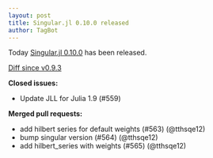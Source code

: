 ```yaml
---
layout: post
title: Singular.jl 0.10.0 released
author: TagBot
---
```


Today [Singular.jl 0.10.0](https://github.com/oscar-system/Singular.jl/releases/tag/v0.10.0) has
been released.

[Diff since v0.9.3](https://github.com/oscar-system/Singular.jl/compare/v0.9.3...v0.10.0)


**Closed issues:**
- Update JLL for Julia 1.9 (#559)

**Merged pull requests:**
- add hilbert series for default weights (#563) (@tthsqe12)
- bump singular version (#564) (@tthsqe12)
- add hilbert_series with weights (#565) (@tthsqe12)
